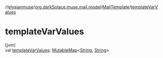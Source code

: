 //[elysianmuse](../../../index.md)/[org.darkSolace.muse.mail.model](../index.md)/[MailTemplate](index.md)/[templateVarValues](template-var-values.md)

# templateVarValues

[jvm]\
val [templateVarValues](template-var-values.md): [MutableMap](https://kotlinlang.org/api/latest/jvm/stdlib/kotlin.collections/-mutable-map/index.html)&lt;[String](https://kotlinlang.org/api/latest/jvm/stdlib/kotlin/-string/index.html), [String](https://kotlinlang.org/api/latest/jvm/stdlib/kotlin/-string/index.html)&gt;
